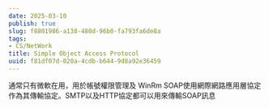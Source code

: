 ```yaml
---
date: 2025-03-10
publish: true
slug: f8801986-a138-480d-96b0-fa793fa6de8a
tags:
- CS/NetWork
title: Simple Object Access Protocol
uuid: f81df07d-020a-4cdb-b644-9d8a92e36459
---
```

通常只有微軟在用，用於帳號權限管理及 WinRm
SOAP使用網際網路應用層協定作為其傳輸協定。SMTP以及HTTP協定都可以用來傳輸SOAP訊息
